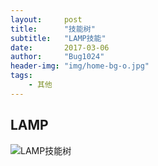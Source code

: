 ```yaml
---
layout:     post
title:      "技能树"
subtitle:   "LAMP技能"
date:       2017-03-06
author:     "Bug1024"
header-img: "img/home-bg-o.jpg"
tags:
    - 其他
---
```


## LAMP

![LAMP技能树](http://bug1024.com/img/post-bg-skill-tree.jpg)

